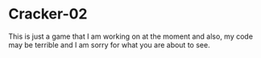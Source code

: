 # Cracker-02

This is just a game that I am working on at the moment and also, my code may be terrible and I am sorry for what you are about 
to see.

